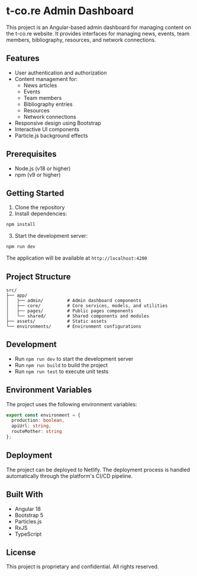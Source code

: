 # t-co.re Admin Dashboard

This project is an Angular-based admin dashboard for managing content on the t-co.re website. It provides interfaces for managing news, events, team members, bibliography, resources, and network connections.

## Features

- User authentication and authorization
- Content management for:
  - News articles
  - Events
  - Team members
  - Bibliography entries
  - Resources
  - Network connections
- Responsive design using Bootstrap
- Interactive UI components
- Particle.js background effects

## Prerequisites

- Node.js (v18 or higher)
- npm (v9 or higher)

## Getting Started

1. Clone the repository
2. Install dependencies:
```bash
npm install
```
3. Start the development server:
```bash
npm run dev
```

The application will be available at `http://localhost:4200`

## Project Structure

```
src/
├── app/
│   ├── admin/         # Admin dashboard components
│   ├── core/          # Core services, models, and utilities
│   ├── pages/         # Public pages components
│   └── shared/        # Shared components and modules
├── assets/            # Static assets
└── environments/      # Environment configurations
```

## Development

- Run `npm run dev` to start the development server
- Run `npm run build` to build the project
- Run `npm run test` to execute unit tests

## Environment Variables

The project uses the following environment variables:

```typescript
export const environment = {
  production: boolean,
  apiUrl: string,
  routeMother: string
};
```

## Deployment

The project can be deployed to Netlify. The deployment process is handled automatically through the platform's CI/CD pipeline.

## Built With

- Angular 18
- Bootstrap 5
- Particles.js
- RxJS
- TypeScript

## License

This project is proprietary and confidential. All rights reserved.